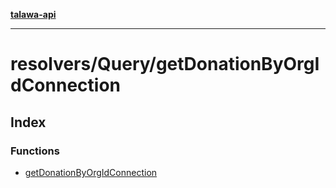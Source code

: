 [**talawa-api**](../../../README.md)

***

# resolvers/Query/getDonationByOrgIdConnection

## Index

### Functions

- [getDonationByOrgIdConnection](functions/getDonationByOrgIdConnection.md)
